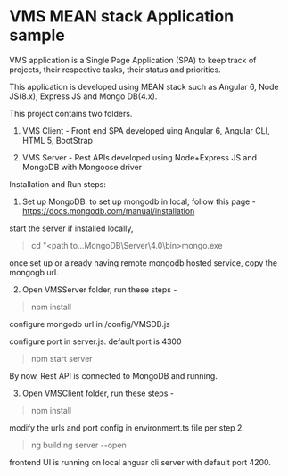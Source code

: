 # VMS MEAN stack Application sample

VMS application is a Single Page Application (SPA) to keep track of projects,
their respective tasks, their status and priorities.

This application is developed using MEAN stack such as Angular 6, Node JS(8.x), Express JS and Mongo DB(4.x).

This project contains two folders.
1. VMS Client - Front end SPA developed uing Angular 6, Angular CLI, HTML 5, BootStrap

2. VMS Server - Rest APIs developed using Node+Express JS and MongoDB with Mongoose driver

Installation and Run steps:

1. Set up MongoDB.
to set up mongodb in local, follow this page - https://docs.mongodb.com/manual/installation

start the server if installed locally,
> cd "<path to...MongoDB\Server\4.0\bin>mongo.exe

once set up or already having remote mongodb hosted service, copy the mongogb url.

2. Open VMSServer folder, run these steps -
>npm install

configure mongodb url in /config/VMSDB.js

configure port in server.js. default port is 4300

> npm start server

By now, Rest API is connected to MongoDB and running.

3. Open VMSClient folder, run these steps -
 > npm install
 
 modify the urls and port config in environment.ts file per step 2.
 
 > ng build
 > ng server --open
 
 frontend UI is running on local anguar cli server with default port 4200.
 
